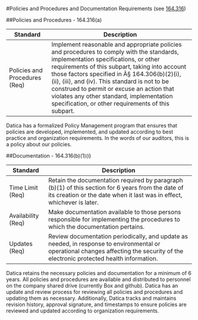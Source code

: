 #Policies and Procedures and Documentation Requirements (see <a href="http://www.hhs.gov/ocr/privacy/hipaa/administrative/securityrule/pprequirements.pdf">164.316</a>)


##Policies and Procedures - 164.316(a)

Standard | Description
--------- | -----------
Policies and Procedures (Req) | Implement reasonable and appropriate policies and procedures to comply with the standards, implementation specifications, or other requirements of this subpart, taking into account those factors specified in Â§ 164.306(b)(2)(i), (ii), (iii), and (iv). This standard is not to be construed to permit or excuse an action that violates any other standard, implementation specification, or other requirements of this subpart.

Datica has a formalized Policy Management program that ensures that policies are developed, implemented, and updated according to best practice and organization requirements. In the words of our auditors, this is a policy about our policies.


##Documentation - 164.316(b)(1)(i)

Standard | Description
--------- | -----------
Time Limit (Req) | Retain the documentation required by paragraph (b)(1) of this section for 6 years from the date of its creation or the date when it last was in effect, whichever is later.
Availability (Req) | Make documentation available to those persons responsible for implementing the procedures to which the documentation pertains.
Updates (Req) | Review documentation periodically, and update as needed, in response to environmental or operational changes affecting the security of the electronic protected health information.

Datica retains the necessary policies and documentation for a minimum of 6 years. All policies and procedures are available and distributed to personnel on the company shared drive (currently Box and github). Datica has an update and review process for reviewing all policies and procedures and updating them as necessary. Additionally, Datica tracks and maintains revision history, approval signature, and timestamps to ensure policies are reviewed and updated according to organization requirements.
